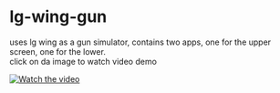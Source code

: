# lg-wing-gun
uses lg wing as a gun simulator, contains two apps, one for the upper screen, one for the lower.  
click on da image to watch video demo


[![Watch the video](https://img.youtube.com/vi/FPM7FFClHMM/0.jpg)](https://youtu.be/FPM7FFClHMM)
